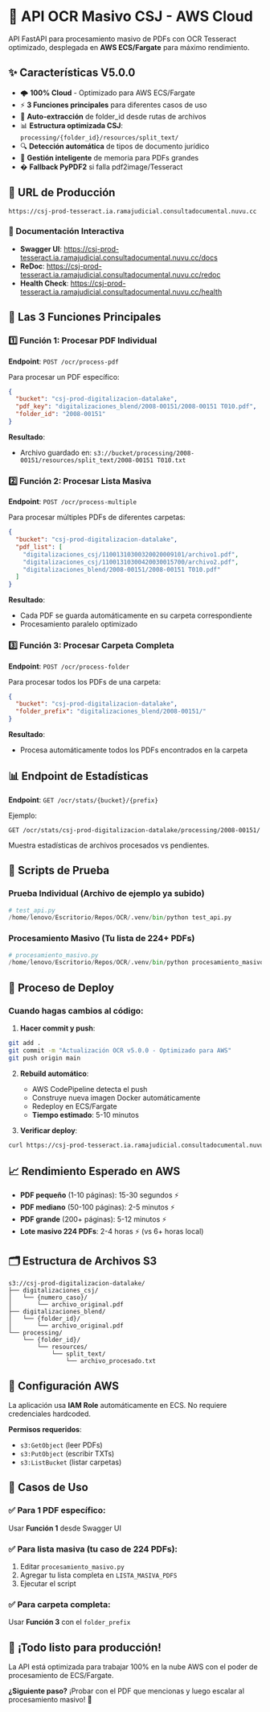 # 🚀 API OCR Masivo CSJ - AWS Cloud

API FastAPI para procesamiento masivo de PDFs con OCR Tesseract optimizado, desplegada en **AWS ECS/Fargate** para máximo rendimiento.

## ✨ Características V5.0.0

- 🌩️ **100% Cloud** - Optimizado para AWS ECS/Fargate
- ⚡ **3 Funciones principales** para diferentes casos de uso
- 🎯 **Auto-extracción** de folder_id desde rutas de archivos
- 📊 **Estructura optimizada CSJ**: `processing/{folder_id}/resources/split_text/`
- 🔍 **Detección automática** de tipos de documento jurídico
- 💾 **Gestión inteligente** de memoria para PDFs grandes
- � **Fallback PyPDF2** si falla pdf2image/Tesseract

## 🎯 URL de Producción

```
https://csj-prod-tesseract.ia.ramajudicial.consultadocumental.nuvu.cc
```

### 📖 Documentación Interactiva
- **Swagger UI**: https://csj-prod-tesseract.ia.ramajudicial.consultadocumental.nuvu.cc/docs
- **ReDoc**: https://csj-prod-tesseract.ia.ramajudicial.consultadocumental.nuvu.cc/redoc
- **Health Check**: https://csj-prod-tesseract.ia.ramajudicial.consultadocumental.nuvu.cc/health

## 🎯 Las 3 Funciones Principales

### 1️⃣ **Función 1: Procesar PDF Individual**
**Endpoint**: `POST /ocr/process-pdf`

Para procesar un PDF específico:

```json
{
  "bucket": "csj-prod-digitalizacion-datalake",
  "pdf_key": "digitalizaciones_blend/2008-00151/2008-00151 T010.pdf", 
  "folder_id": "2008-00151"
}
```

**Resultado**: 
- Archivo guardado en: `s3://bucket/processing/2008-00151/resources/split_text/2008-00151 T010.txt`

### 2️⃣ **Función 2: Procesar Lista Masiva**
**Endpoint**: `POST /ocr/process-multiple`  

Para procesar múltiples PDFs de diferentes carpetas:

```json
{
  "bucket": "csj-prod-digitalizacion-datalake",
  "pdf_list": [
    "digitalizaciones_csj/11001310300320020009101/archivo1.pdf",
    "digitalizaciones_csj/11001310300420030015700/archivo2.pdf", 
    "digitalizaciones_blend/2008-00151/2008-00151 T010.pdf"
  ]
}
```

**Resultado**:
- Cada PDF se guarda automáticamente en su carpeta correspondiente
- Procesamiento paralelo optimizado 

### 3️⃣ **Función 3: Procesar Carpeta Completa**
**Endpoint**: `POST /ocr/process-folder`

Para procesar todos los PDFs de una carpeta:

```json
{
  "bucket": "csj-prod-digitalizacion-datalake",
  "folder_prefix": "digitalizaciones_blend/2008-00151/"
}
```

**Resultado**:
- Procesa automáticamente todos los PDFs encontrados en la carpeta

## 📊 Endpoint de Estadísticas

**Endpoint**: `GET /ocr/stats/{bucket}/{prefix}`

Ejemplo: 
```
GET /ocr/stats/csj-prod-digitalizacion-datalake/processing/2008-00151/
```

Muestra estadísticas de archivos procesados vs pendientes.

## 🧪 Scripts de Prueba

### Prueba Individual (Archivo de ejemplo ya subido)
```python
# test_api.py
/home/lenovo/Escritorio/Repos/OCR/.venv/bin/python test_api.py
```

### Procesamiento Masivo (Tu lista de 224+ PDFs)
```python  
# procesamiento_masivo.py
/home/lenovo/Escritorio/Repos/OCR/.venv/bin/python procesamiento_masivo.py
```

## 🔄 Proceso de Deploy

### Cuando hagas cambios al código:

1. **Hacer commit y push**:
```bash
git add .
git commit -m "Actualización OCR v5.0.0 - Optimizado para AWS"
git push origin main
```

2. **Rebuild automático**: 
   - AWS CodePipeline detecta el push
   - Construye nueva imagen Docker automáticamente 
   - Redeploy en ECS/Fargate
   - **Tiempo estimado**: 5-10 minutos

3. **Verificar deploy**:
```bash
curl https://csj-prod-tesseract.ia.ramajudicial.consultadocumental.nuvu.cc/health
```

## 📈 Rendimiento Esperado en AWS

- **PDF pequeño** (1-10 páginas): 15-30 segundos ⚡
- **PDF mediano** (50-100 páginas): 2-5 minutos ⚡  
- **PDF grande** (200+ páginas): 5-12 minutos ⚡
- **Lote masivo 224 PDFs**: 2-4 horas ⚡ (vs 6+ horas local)

## 🗂️ Estructura de Archivos S3

```
s3://csj-prod-digitalizacion-datalake/
├── digitalizaciones_csj/
│   └── {numero_caso}/
│       └── archivo_original.pdf
├── digitalizaciones_blend/
│   └── {folder_id}/
│       └── archivo_original.pdf  
└── processing/
    └── {folder_id}/
        └── resources/
            └── split_text/
                └── archivo_procesado.txt
```

## 🔐 Configuración AWS

La aplicación usa **IAM Role** automáticamente en ECS. No requiere credenciales hardcoded.

**Permisos requeridos**:
- `s3:GetObject` (leer PDFs)
- `s3:PutObject` (escribir TXTs) 
- `s3:ListBucket` (listar carpetas)

## 🚀 Casos de Uso

### ✅ Para 1 PDF específico:
Usar **Función 1** desde Swagger UI

### ✅ Para lista masiva (tu caso de 224 PDFs):
1. Editar `procesamiento_masivo.py`
2. Agregar tu lista completa en `LISTA_MASIVA_PDFS` 
3. Ejecutar el script

### ✅ Para carpeta completa:
Usar **Función 3** con el `folder_prefix`

## 🎉 ¡Todo listo para producción!

La API está optimizada para trabajar 100% en la nube AWS con el poder de procesamiento de ECS/Fargate. 

**¿Siguiente paso?** ¡Probar con el PDF que mencionas y luego escalar al procesamiento masivo! 🚀